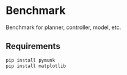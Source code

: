 # Benchmark
Benchmark for planner, controller, model, etc.

## Requirements
```bash
pip install pymunk
pip install matplotlib
```
